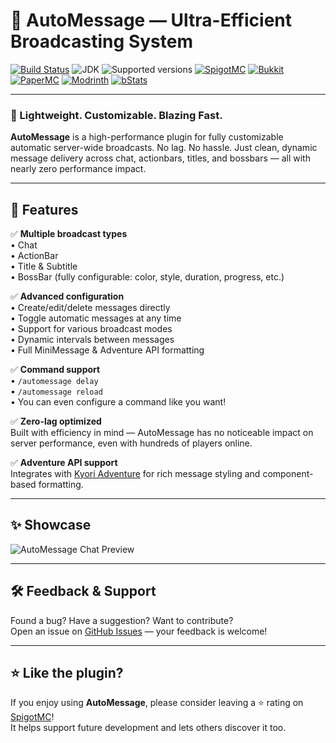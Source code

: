 # 💬 AutoMessage — Ultra-Efficient Broadcasting System

[![Build Status](https://github.com/imDMK/AutoMessage/actions/workflows/gradle.yml/badge.svg)](https://github.com/imDMK/AutoMessage/actions/workflows/gradle.yml)
![JDK](https://img.shields.io/badge/JDK-1.17-blue.svg)
![Supported versions](https://img.shields.io/badge/Minecraft-1.17--1.21.5-green.svg)
[![SpigotMC](https://img.shields.io/badge/SpigotMC-yellow.svg)](https://www.spigotmc.org/resources/automessage.112363/)
[![Bukkit](https://img.shields.io/badge/Bukkit-blue.svg)](https://legacy.curseforge.com/minecraft/bukkit-plugins/auto-messages)
[![PaperMC](https://img.shields.io/badge/Paper-004ee9.svg)](https://hangar.papermc.io/imDMK/AutoMessage)
[![Modrinth](https://img.shields.io/badge/Modrinth-1bd96a.svg)]([https://modrinth.com/plugin/spenttime](https://modrinth.com/plugin/automessage))
[![bStats](https://img.shields.io/badge/bStats-00695c)](https://bstats.org/plugin/bukkit/AutoMessages/19487)

---

### 🚀 Lightweight. Customizable. Blazing Fast.

**AutoMessage** is a high-performance plugin for fully customizable automatic server-wide broadcasts. No lag. No hassle. Just clean, dynamic message delivery across chat, actionbars, titles, and bossbars — all with nearly zero performance impact.

---

## 🧠 Features

✅ **Multiple broadcast types**  
• Chat  
• ActionBar  
• Title & Subtitle  
• BossBar (fully configurable: color, style, duration, progress, etc.)

✅ **Advanced configuration**  
• Create/edit/delete messages directly  
• Toggle automatic messages at any time  
• Support for various broadcast modes  
• Dynamic intervals between messages  
• Full MiniMessage & Adventure API formatting

✅ **Command support**  
• `/automessage delay`  
• `/automessage reload`  
• You can even configure a command like you want!

✅ **Zero-lag optimized**  
Built with efficiency in mind — AutoMessage has no noticeable impact on server performance, even with hundreds of players online.

✅ **Adventure API support**  
Integrates with [Kyori Adventure](https://github.com/KyoriPowered/adventure) for rich message styling and component-based formatting.

---

## ✨ Showcase
![AutoMessage Chat Preview](assets/automessage-preview.gif)

---

## 🛠️ Feedback & Support

Found a bug? Have a suggestion? Want to contribute?  
Open an issue on [GitHub Issues](https://github.com/imDMK/AutoMessage/issues) — your feedback is welcome!

---

## ⭐ Like the plugin?

If you enjoy using **AutoMessage**, please consider leaving a ⭐ rating on [SpigotMC](https://www.spigotmc.org/resources/automessage.112363/)!  
It helps support future development and lets others discover it too.
